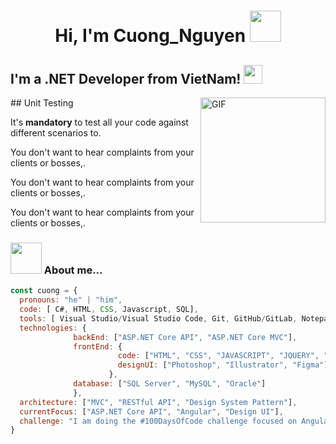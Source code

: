 <h1 align="center"> Hi, I'm Cuong_Nguyen <img src="https://media.giphy.com/media/mGcNjsfWAjY5AEZNw6/giphy.gif" width="50"></h1>
  
## I'm a .NET Developer from VietNam! <img src="https://media.giphy.com/media/WUlplcMpOCEmTGBtBW/giphy.gif" width="30"> 


  <img align="right" alt="GIF" src="https://camo.githubusercontent.com/2309797487e5e969659a3b545c96151807b04120a9cc2985f632ec94ba00c9f3/68747470733a2f2f6d656469612e67697068792e636f6d2f6d656469612f53576f536b4e36447854737a71494b4571762f67697068792e676966"  height="200" />
## Unit Testing

It's **mandatory** to test all your code against different scenarios to.

You don't want to hear complaints from your clients or bosses,.

You don't want to hear complaints from your clients or bosses,.

You don't want to hear complaints from your clients or bosses,.


### <img src="https://media.giphy.com/media/VgCDAzcKvsR6OM0uWg/giphy.gif" width="50"> About me...  

```javascript
const cuong = {
  pronouns: "he" | "him",
  code: [ C#, HTML, CSS, Javascript, SQL],
  tools: [ Visual Studio/Visual Studio Code, Git, GitHub/GitLab, Notepad++, SQL Server ],
  technologies: {
              backEnd: ["ASP.NET Core API", "ASP.NET Core MVC"],
              frontEnd: {
                        code: ["HTML", "CSS", "JAVASCRIPT", "JQUERY", "ANGULAR"],
                        designUI: ["Photoshop", "Illustrator", "Figma"]
                      },
              database: ["SQL Server", "MySQL", "Oracle"]
              },
  architecture: ["MVC", "RESTful API", "Design System Pattern"],
  currentFocus: ["ASP.NET Core API", "Angular", "Design UI"],
  challenge: "I am doing the #100DaysOfCode challenge focused on Angular"
}
```







